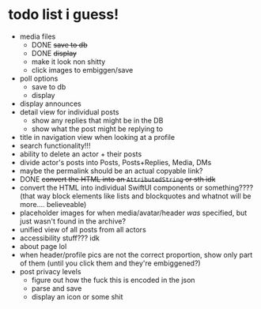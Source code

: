 #  todo list i guess!

* media files
    * DONE ~~save to db~~
    * DONE ~~display~~
    * make it look non shitty
    * click images to embiggen/save
* poll options
    * save to db
    * display
* display announces
* detail view for individual posts
    * show any replies that might be in the DB
    * show what the post might be replying to
* title in navigation view when looking at a profile
* search functionality!!!
* ability to delete an actor + their posts
* divide actor's posts into Posts, Posts+Replies, Media, DMs
* maybe the permalink should be an actual copyable link?
* DONE ~~convert the HTML into an `AttributedString` or sth idk~~
* convert the HTML into individual SwiftUI components or something???? (that way block elements like lists and blockquotes and whatnot will be more.... believeable)
* placeholder images for when media/avatar/header *was* specified, but just wasn't found in the archive?
* unified view of all posts from all actors
* accessibility stuff??? idk
* about page lol
* when header/profile pics are not the correct proportion, show only part of them (until you click them and they're embiggened?)
* post privacy levels
    * figure out how the fuck this is encoded in the json
    * parse and save
    * display an icon or some shit

